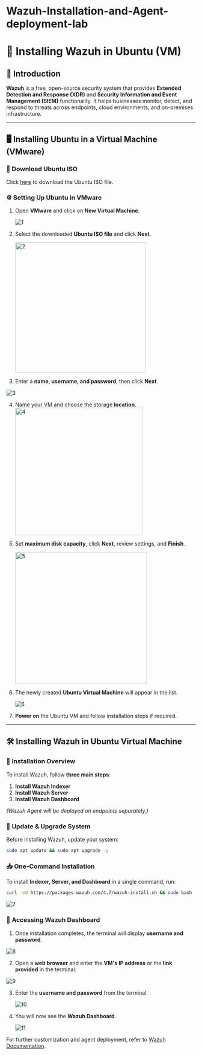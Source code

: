 # Wazuh-Installation-and-Agent-deployment-lab
# 🚀 Installing Wazuh in Ubuntu (VM)

## 📌 Introduction
**Wazuh** is a free, open-source security system that provides **Extended Detection and Response (XDR)** and **Security Information and Event Management (SIEM)** functionality. It helps businesses monitor, detect, and respond to threats across endpoints, cloud environments, and on-premises infrastructure.

---

## 🖥️ Installing Ubuntu in a Virtual Machine (VMware)
### 🔗 Download Ubuntu ISO
Click [here](https://ubuntu.com/download/desktop) to download the Ubuntu ISO file.

### ⚙️ Setting Up Ubuntu in VMware
1. Open **VMware** and click on **New Virtual Machine**.
   
   ![1](https://github.com/user-attachments/assets/53d373ef-d5b4-4dd0-919b-5c3e75fb5236)


2. Select the downloaded **Ubuntu ISO file** and click **Next**.
   
   <img width="346" alt="2" src="https://github.com/user-attachments/assets/02f5cb7c-2bd1-444c-9825-cbd69bec3ded" />




3. Enter a **name, username, and password**, then click **Next**.
   
![3](https://github.com/user-attachments/assets/501aee77-452d-4f6a-9d8a-c1a9a1ae9c19)


4. Name your VM and choose the storage **location**.<br>
   <img width="338" alt="4" src="https://github.com/user-attachments/assets/62d6e027-093b-417a-91ca-a22ea4478ed2" />

   

5. Set **maximum disk capacity**, click **Next**, review settings, and **Finish**.
   
   <img width="350" alt="5" src="https://github.com/user-attachments/assets/779aed36-952c-4db8-897c-512fb85572aa" />


6. The newly created **Ubuntu Virtual Machine** will appear in the list.
   
   ![6](https://github.com/user-attachments/assets/699e1926-d8f2-4fdd-ac57-5b5cd06352df)


7. **Power on** the Ubuntu VM and follow installation steps if required.

---

## 🛠️ Installing Wazuh in Ubuntu Virtual Machine

### 🔹 **Installation Overview**
To install Wazuh, follow **three main steps**:
1. **Install Wazuh Indexer**
2. **Install Wazuh Server**
3. **Install Wazuh Dashboard**

*(Wazuh Agent will be deployed on endpoints separately.)*

### 🔄 **Update & Upgrade System**
Before installing Wazuh, update your system:
```sh
sudo apt update && sudo apt upgrade -y
```

### 📥 **One-Command Installation**
To install **Indexer, Server, and Dashboard** in a single command, run:
```sh
curl -sO https://packages.wazuh.com/4.7/wazuh-install.sh && sudo bash ./wazuh-install.sh -a -i
```

![7](https://github.com/user-attachments/assets/ec44558d-0e41-4d54-b405-96e7d9de7456)


### 📌 **Accessing Wazuh Dashboard**
1. Once installation completes, the terminal will display **username and password**.
   
  ![8](https://github.com/user-attachments/assets/d99c35e3-3c34-4b39-a903-558ce7c4979a)


2. Open a **web browser** and enter the **VM's IP address** or the **link provided** in the terminal.
   
  ![9](https://github.com/user-attachments/assets/f8220c43-7a71-439f-afcc-285b9013ef48)


3. Enter the **username and password** from the terminal.
   
   ![10](https://github.com/user-attachments/assets/c043fabe-291c-41b5-af1c-2667cf08aaee)


4. You will now see the **Wazuh Dashboard**.
   
   ![11](https://github.com/user-attachments/assets/b425262d-fb9e-4776-95dc-fcbbdbfc8214)



For further customization and agent deployment, refer to [Wazuh Documentation](https://documentation.wazuh.com/).

